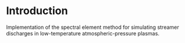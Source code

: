 # Introduction
Implementation of the spectral element method for simulating streamer discharges in low-temperature atmospheric-pressure plasmas.
